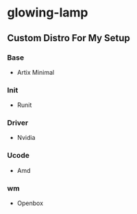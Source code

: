 # glowing-lamp
## Custom Distro For My Setup
### Base
- Artix Minimal
### Init
- Runit
### Driver
- Nvidia
### Ucode
- Amd
### wm 
- Openbox
